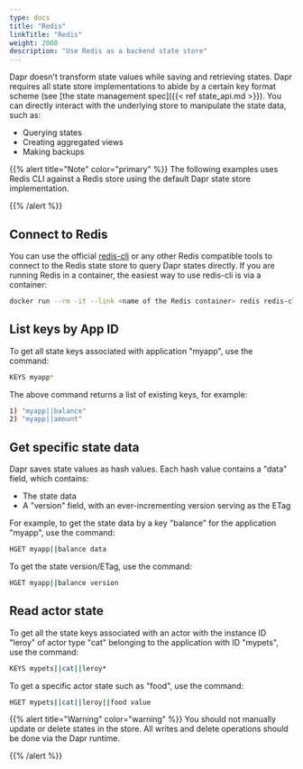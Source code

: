 ```yaml
---
type: docs
title: "Redis"
linkTitle: "Redis"
weight: 2000
description: "Use Redis as a backend state store"
---
```


Dapr doesn't transform state values while saving and retrieving states. Dapr requires all state store implementations to abide by a certain key format scheme (see [the state management spec]({{< ref state_api.md >}}). You can directly interact with the underlying store to manipulate the state data, such as:

- Querying states
- Creating aggregated views
- Making backups

{{% alert title="Note" color="primary" %}}
The following examples uses Redis CLI against a Redis store using the default Dapr state store implementation.

{{% /alert %}}

## Connect to Redis

You can use the official [redis-cli](https://redis.io/topics/rediscli) or any other Redis compatible tools to connect to the Redis state store to query Dapr states directly. If you are running Redis in a container, the easiest way to use redis-cli is via a container:

```bash
docker run --rm -it --link <name of the Redis container> redis redis-cli -h <name of the Redis container>
```

## List keys by App ID

To get all state keys associated with application "myapp", use the command:

```bash
KEYS myapp*
```

The above command returns a list of existing keys, for example:

```bash
1) "myapp||balance"
2) "myapp||amount"
```

## Get specific state data

Dapr saves state values as hash values. Each hash value contains a "data" field, which contains:

- The state data
- A "version" field, with an ever-incrementing version serving as the ETag

For example, to get the state data by a key "balance" for the application "myapp", use the command:

```bash
HGET myapp||balance data
```

To get the state version/ETag, use the command:

```bash
HGET myapp||balance version
```

## Read actor state

To get all the state keys associated with an actor with the instance ID "leroy" of actor type "cat" belonging to the application with ID "mypets", use the command:

```bash
KEYS mypets||cat||leroy*
```

To get a specific actor state such as "food", use the command:

```bash
HGET mypets||cat||leroy||food value
```

{{% alert title="Warning" color="warning" %}}
You should not manually update or delete states in the store. All writes and delete operations should be done via the Dapr runtime.

{{% /alert %}}